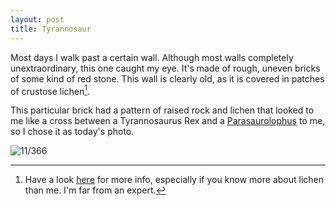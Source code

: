 ```yaml
---
layout: post
title: Tyrannosaur
---
```

Most days I walk past a certain wall. Although most walls completely unextraordinary, this one caught my eye. It's made of rough, uneven bricks of some kind of red stone. This wall is clearly old, as it is covered in patches of crustose lichen[^1].

This particular brick had a pattern of raised rock and lichen that looked to me like a cross between a Tyrannosaurus Rex and a [Parasaurolophus](https://en.m.wikipedia.org/wiki/Parasaurolophus) to me, so I chose it as today's photo.
<!--break-->
![11/366](media.humanboring.net/photos/2016-01-11.jpeg)

[^1]:	Have a look [here](https://en.m.wikipedia.org/wiki/Crustose_lichen) for more info, especially if you know more about lichen than me. I'm far from an expert.